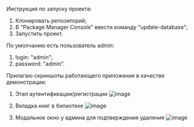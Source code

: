 Инструкция по запуску проекта:
1) Клонировать репозиторий;
2) В "Package Manager Console" ввести команду "update-database";
3) Запустить проект.

По умолчанию есть пользователь admin:
1) login: "admin";
2) password: "admin".

Прилагаю скриншоты работающего приложения в качестве демонстрации:

1) Этап аутентификации/регистрации
![image](https://github.com/user-attachments/assets/0a670598-0563-459d-b719-48e002d1f2b1)


2) Вкладка книг в билиотеке
![image](https://github.com/user-attachments/assets/c6712041-8c33-4206-be0b-935a7f5552a6)


3) Модальное окно у админа для подтверждения удаления
![image](https://github.com/user-attachments/assets/ff9aa94a-0ec8-45f1-84fb-36b74c076ca3)
